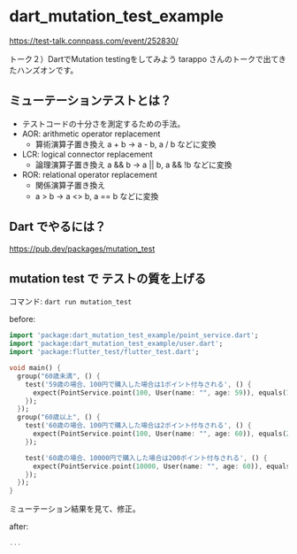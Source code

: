# dart_mutation_test_example

https://test-talk.connpass.com/event/252830/

トーク２）DartでMutation testingをしてみよう
tarappo さんのトークで出てきたハンズオンです。

## ミューテーションテストとは？

- テストコードの十分さを測定するための手法。
- AOR: arithmetic operator replacement
  - 算術演算子置き換え
  a + b -> a - b, a / b などに変換
- LCR: logical connector replacement
  - 論理演算子置き換え
  a && b -> a || b, a && !b などに変換
- ROR: relational operator replacement
  - 関係演算子置き換え
  - a > b -> a <> b, a == b などに変換

## Dart でやるには？

https://pub.dev/packages/mutation_test


## mutation test で テストの質を上げる

コマンド: `dart run mutation_test`

before:

```widget_test.dart
import 'package:dart_mutation_test_example/point_service.dart';
import 'package:dart_mutation_test_example/user.dart';
import 'package:flutter_test/flutter_test.dart';

void main() {
  group("60歳未満", () {
    test('59歳の場合、100円で購入した場合は1ポイント付与される', () {
      expect(PointService.point(100, User(name: "", age: 59)), equals(1));
    });
  });
  group("60歳以上", () {
    test('60歳の場合、100円で購入した場合は2ポイント付与される', () {
      expect(PointService.point(100, User(name: "", age: 60)), equals(2));
    });

    test('60歳の場合、10000円で購入した場合は200ポイント付与される', () {
      expect(PointService.point(10000, User(name: "", age: 60)), equals(200));
    });
  });
}
```

ミューテーション結果を見て、修正。

after:
```widget_test.dart
...
```
